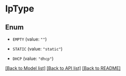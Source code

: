# IpType

## Enum


* `EMPTY` (value: `""`)

* `STATIC` (value: `"static"`)

* `DHCP` (value: `"dhcp"`)


[[Back to Model list]](../README.md#documentation-for-models) [[Back to API list]](../README.md#documentation-for-api-endpoints) [[Back to README]](../README.md)



